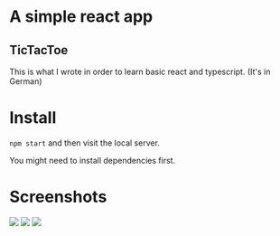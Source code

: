 # A simple react app
## TicTacToe

This is what I wrote in order to learn basic react and typescript.
(It's in German)

# Install
```npm start``` and then visit the local server.

You might need to install dependencies first.

# Screenshots

![](https://i.ibb.co/VQ1wf28/Screen-Shot-2023-01-03-at-11-02-59.png)
![](https://i.ibb.co/ZMYgXP0/Screen-Shot-2023-01-03-at-11-03-19.png)
![](https://i.ibb.co/zmDrZmQ/Screen-Shot-2023-01-03-at-11-03-31.png)
